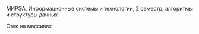 МИРЭА, Информационные системы и технологии, 2 семестр, алгоритмы и структуры данных

Стек на массивах
